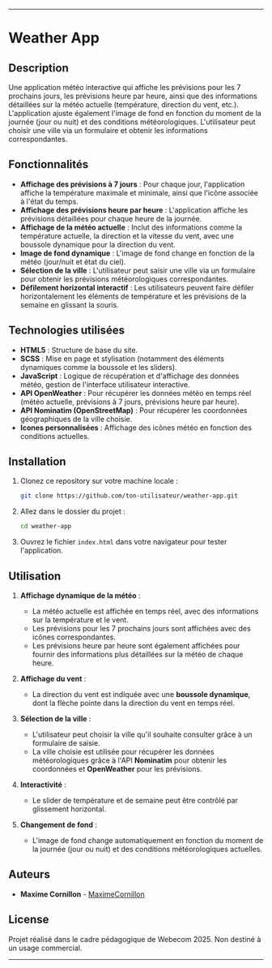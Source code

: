 
---

# Weather App

## Description

Une application météo interactive qui affiche les prévisions pour les 7 prochains jours, les prévisions heure par heure, ainsi que des informations détaillées sur la météo actuelle (température, direction du vent, etc.). L'application ajuste également l'image de fond en fonction du moment de la journée (jour ou nuit) et des conditions météorologiques. L'utilisateur peut choisir une ville via un formulaire et obtenir les informations correspondantes.

## Fonctionnalités

- **Affichage des prévisions à 7 jours** : Pour chaque jour, l'application affiche la température maximale et minimale, ainsi que l'icône associée à l'état du temps.
- **Affichage des prévisions heure par heure** : L'application affiche les prévisions détaillées pour chaque heure de la journée.
- **Affichage de la météo actuelle** : Inclut des informations comme la température actuelle, la direction et la vitesse du vent, avec une boussole dynamique pour la direction du vent.
- **Image de fond dynamique** : L'image de fond change en fonction de la météo (jour/nuit et état du ciel).
- **Sélection de la ville** : L'utilisateur peut saisir une ville via un formulaire pour obtenir les prévisions météorologiques correspondantes.
- **Défilement horizontal interactif** : Les utilisateurs peuvent faire défiler horizontalement les éléments de température et les prévisions de la semaine en glissant la souris.

## Technologies utilisées

- **HTML5** : Structure de base du site.
- **SCSS** : Mise en page et stylisation (notamment des éléments dynamiques comme la boussole et les sliders).
- **JavaScript** : Logique de récupération et d'affichage des données météo, gestion de l'interface utilisateur interactive.
- **API OpenWeather** : Pour récupérer les données météo en temps réel (météo actuelle, prévisions à 7 jours, prévisions heure par heure).
- **API Nominatim (OpenStreetMap)** : Pour récupérer les coordonnées géographiques de la ville choisie.
- **Icones personnalisées** : Affichage des icônes météo en fonction des conditions actuelles.

## Installation

1. Clonez ce repository sur votre machine locale :

   ```bash
   git clone https://github.com/ton-utilisateur/weather-app.git
   ```

2. Allez dans le dossier du projet :

   ```bash
   cd weather-app
   ```

3. Ouvrez le fichier `index.html` dans votre navigateur pour tester l'application.

## Utilisation

1. **Affichage dynamique de la météo** :
   - La météo actuelle est affichée en temps réel, avec des informations sur la température et le vent.
   - Les prévisions pour les 7 prochains jours sont affichées avec des icônes correspondantes.
   - Les prévisions heure par heure sont également affichées pour fournir des informations plus détaillées sur la météo de chaque heure.

2. **Affichage du vent** :
   - La direction du vent est indiquée avec une **boussole dynamique**, dont la flèche pointe dans la direction du vent en temps réel.

3. **Sélection de la ville** :
   - L'utilisateur peut choisir la ville qu'il souhaite consulter grâce à un formulaire de saisie.
   - La ville choisie est utilisée pour récupérer les données météorologiques grâce à l'API **Nominatim** pour obtenir les coordonnées et **OpenWeather** pour les prévisions.

4. **Interactivité** :
   - Le slider de température et de semaine peut être contrôlé par glissement horizontal.

5. **Changement de fond** :
   - L'image de fond change automatiquement en fonction du moment de la journée (jour ou nuit) et des conditions météorologiques actuelles.


## Auteurs

- **Maxime Cornillon** - [MaximeCornillon](https://github.com/maxcorni)

## License

Projet réalisé dans le cadre pédagogique de Webecom 2025. Non destiné à un usage commercial.

---

